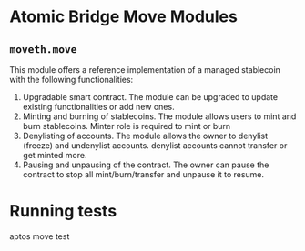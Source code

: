# Atomic Bridge Move Modules 


## `moveth.move`
This module offers a reference implementation of a managed stablecoin with the following functionalities:
1. Upgradable smart contract. The module can be upgraded to update existing functionalities or add new ones.
2. Minting and burning of stablecoins. The module allows users to mint and burn stablecoins. Minter role is required to mint or burn
3. Denylisting of accounts. The module allows the owner to denylist (freeze) and undenylist accounts.
denylist accounts cannot transfer or get minted more.
4. Pausing and unpausing of the contract. The owner can pause the contract to stop all mint/burn/transfer and unpause it to resume.

# Running tests
aptos move test